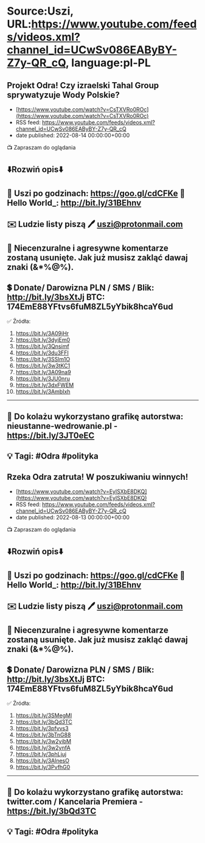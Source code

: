 # Source:Uszi, URL:https://www.youtube.com/feeds/videos.xml?channel_id=UCwSv086EAByBY-Z7y-QR_cQ, language:pl-PL

## Projekt Odra! Czy izraelski Tahal Group sprywatyzuje Wody Polskie?
 - [https://www.youtube.com/watch?v=CsTXVRo0ROc](https://www.youtube.com/watch?v=CsTXVRo0ROc)
 - RSS feed: https://www.youtube.com/feeds/videos.xml?channel_id=UCwSv086EAByBY-Z7y-QR_cQ
 - date published: 2022-08-14 00:00:00+00:00

📺 Zapraszam do oglądania

⬇️Rozwiń opis⬇️
------------------------------------------------------------
👀 Uszi po godzinach: https://goo.gl/cdCFKe
👀 Hello World_: http://bit.ly/31BEhnv
------------------------------------------------------------
✉️ Ludzie listy piszą 
🖊️ uszi@protonmail.com
------------------------------------------------------------
👺 Niecenzuralne i agresywne komentarze zostaną usunięte.  Jak już musisz zakląć dawaj znaki (&*%@%).
------------------------------------------------------------
💲 Donate/ Darowizna
PLN / SMS / Blik: http://bit.ly/3bsXtJj
BTC: 174EmE88YFtvs6fuM8ZL5yYbik8hcaY6ud
-------------------------------------------------------------
✅ Źródła:
1. https://bit.ly/3A09jHr
2. https://bit.ly/3dyjEm0
3. https://bit.ly/3Qnsimf
4. https://bit.ly/3du3FFI
5. https://bit.ly/3SSlm1O
6. https://bit.ly/3w3tKC1
7. https://bit.ly/3A09na9
8. https://bit.ly/3JU0nru
9. https://bit.ly/3dxFWEM
10. https://bit.ly/3AmbIxh
---------------------------------------------------------------
🎴 Do kolażu wykorzystano grafikę autorstwa: 
nieustanne-wedrowanie.pl - https://bit.ly/3JT0eEC
---------------------------------------------------------------
💡 Tagi: #Odra #polityka
--------------------------------------------------------------

## Rzeka Odra zatruta! W poszukiwaniu winnych!
 - [https://www.youtube.com/watch?v=EylSXbE8DKQ](https://www.youtube.com/watch?v=EylSXbE8DKQ)
 - RSS feed: https://www.youtube.com/feeds/videos.xml?channel_id=UCwSv086EAByBY-Z7y-QR_cQ
 - date published: 2022-08-13 00:00:00+00:00

📺 Zapraszam do oglądania

⬇️Rozwiń opis⬇️
------------------------------------------------------------
👀 Uszi po godzinach: https://goo.gl/cdCFKe
👀 Hello World_: http://bit.ly/31BEhnv
------------------------------------------------------------
✉️ Ludzie listy piszą 
🖊️ uszi@protonmail.com
------------------------------------------------------------
👺 Niecenzuralne i agresywne komentarze zostaną usunięte.  Jak już musisz zakląć dawaj znaki (&*%@%).
------------------------------------------------------------
💲 Donate/ Darowizna
PLN / SMS / Blik: http://bit.ly/3bsXtJj
BTC: 174EmE88YFtvs6fuM8ZL5yYbik8hcaY6ud
-------------------------------------------------------------
✅ Źródła:
1. https://bit.ly/3SMegMl
2. https://bit.ly/3bQd3TC
3. https://bit.ly/3pfvvs3
4. https://bit.ly/3bTnG88
5. https://bit.ly/3w2yibM
6. https://bit.ly/3w2ynfA
7. https://bit.ly/3phLjuj
8. https://bit.ly/3AlnesO
9. https://bit.ly/3PvfhG0
---------------------------------------------------------------
🎴 Do kolażu wykorzystano grafikę autorstwa: 
twitter.com / Kancelaria Premiera - https://bit.ly/3bQd3TC
---------------------------------------------------------------
💡 Tagi: #Odra #polityka
--------------------------------------------------------------

